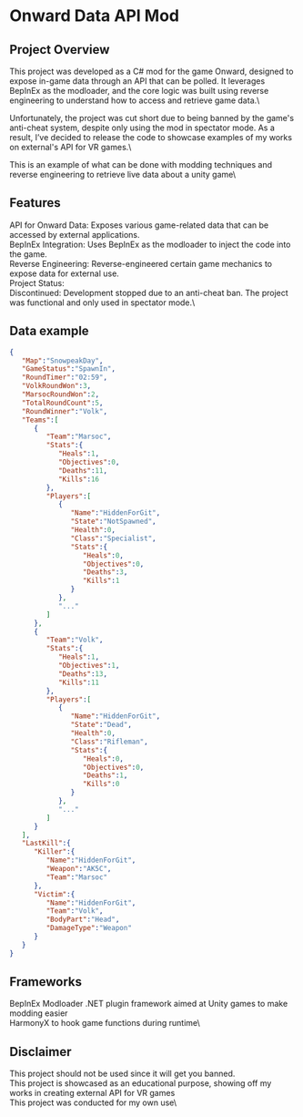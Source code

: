 
# Onward Data API Mod

## Project Overview
This project was developed as a C# mod for the game Onward, designed to expose in-game data through an API that can be polled. It leverages BepInEx as the modloader, and the core logic was built using reverse engineering to understand how to access and retrieve game data.\

Unfortunately, the project was cut short due to being banned by the game's anti-cheat system, despite only using the mod in spectator mode. As a result, I’ve decided to release the code to showcase examples of my works on external's API for VR games.\

This is an example of what can be done with modding techniques and reverse engineering to retrieve live data about a unity game\

## Features
API for Onward Data: Exposes various game-related data that can be accessed by external applications.\
BepInEx Integration: Uses BepInEx as the modloader to inject the code into the game.\
Reverse Engineering: Reverse-engineered certain game mechanics to expose data for external use.\
Project Status:\
Discontinued: Development stopped due to an anti-cheat ban. The project was functional and only used in spectator mode.\

## Data example
```json
{
   "Map":"SnowpeakDay",
   "GameStatus":"SpawnIn",
   "RoundTimer":"02:59",
   "VolkRoundWon":3,
   "MarsocRoundWon":2,
   "TotalRoundCount":5,
   "RoundWinner":"Volk",
   "Teams":[
      {
         "Team":"Marsoc",
         "Stats":{
            "Heals":1,
            "Objectives":0,
            "Deaths":11,
            "Kills":16
         },
         "Players":[
            {
               "Name":"HiddenForGit",
               "State":"NotSpawned",
               "Health":0,
               "Class":"Specialist",
               "Stats":{
                  "Heals":0,
                  "Objectives":0,
                  "Deaths":3,
                  "Kills":1
               }
            },
            "..."
         ]
      },
      {
         "Team":"Volk",
         "Stats":{
            "Heals":1,
            "Objectives":1,
            "Deaths":13,
            "Kills":11
         },
         "Players":[
            {
               "Name":"HiddenForGit",
               "State":"Dead",
               "Health":0,
               "Class":"Rifleman",
               "Stats":{
                  "Heals":0,
                  "Objectives":0,
                  "Deaths":1,
                  "Kills":0
               }
            },
            "..."
         ]
      }
   ],
   "LastKill":{
      "Killer":{
         "Name":"HiddenForGit",
         "Weapon":"AK5C",
         "Team":"Marsoc"
      },
      "Victim":{
         "Name":"HiddenForGit",
         "Team":"Volk",
         "BodyPart":"Head",
         "DamageType":"Weapon"
      }
   }
}
```

## Frameworks
BepInEx Modloader .NET plugin framework aimed at Unity games to make modding easier\
HarmonyX to hook game functions during runtime\

## Disclaimer
This project should not be used since it will get you banned.\
This project is showcased as an educational purpose, showing off my works in creating external API for VR games\
This project was conducted for my own use\
